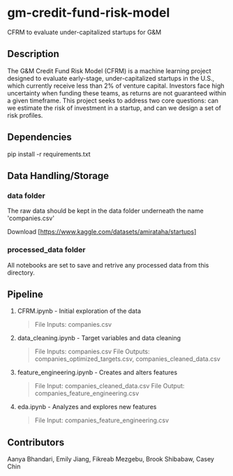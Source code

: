 # gm-credit-fund-risk-model
CFRM to evaluate under-capitalized startups for G&M

## Description
The G&M Credit Fund Risk Model (CFRM) is a machine learning project designed to evaluate early-stage, under-capitalized startups in the U.S., which currently receive less than 2% of venture capital. Investors face high uncertainty when funding these teams, as returns are not guaranteed within a given timeframe. This project seeks to address two core questions: can we estimate the risk of investment in a startup, and can we design a set of risk profiles.

## Dependencies
pip install -r requirements.txt

## Data Handling/Storage
### data folder
The raw data should be kept in the data folder underneath the name 'companies.csv'

Download [https://www.kaggle.com/datasets/amirataha/startups]

### processed_data folder
All notebooks are set to save and retrive any processed data from this directory.

## Pipeline
1. CFRM.ipynb - Initial exploration of the data
    > File Inputs: companies.csv
2. data_cleaning.ipynb - Target variables and data cleaning
    > File Inputs: companies.csv
    > File Outputs: companies_optimized_targets.csv, companies_cleaned_data.csv
3. feature_engineering.ipynb - Creates and alters features
    > File Input: companies_cleaned_data.csv
    > File Output: companies_feature_engineering.csv
4. eda.ipynb - Analyzes and explores new features
    > File Input: companies_feature_engineering.csv

## Contributors
Aanya Bhandari, Emily Jiang, Fikreab Mezgebu, Brook Shibabaw, Casey Chin
